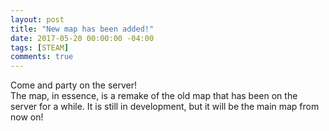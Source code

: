 ```yaml
---
layout: post
title: "New map has been added!"
date: 2017-05-20 00:00:00 -04:00
tags: [STEAM]
comments: true
---
```


Come and party on the server!
<br>
The map, in essence, is a remake of the old map that has been on the server for a while. It is still in development, but it will be the main map from now on! 
